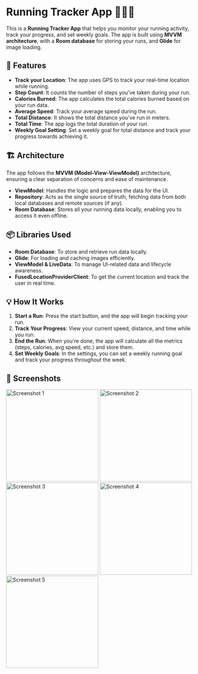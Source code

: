 # Running Tracker App 🏃‍♂️📱

This is a **Running Tracker App** that helps you monitor your running activity, track your progress, and set weekly goals. The app is built using **MVVM architecture**, with a **Room database** for storing your runs, and **Glide** for image loading.

## 🚀 Features

- **Track your Location**: The app uses GPS to track your real-time location while running.
- **Step Count**: It counts the number of steps you've taken during your run.
- **Calories Burned**: The app calculates the total calories burned based on your run data.
- **Average Speed**: Track your average speed during the run.
- **Total Distance**: It shows the total distance you’ve run in meters.
- **Total Time**: The app logs the total duration of your run.
- **Weekly Goal Setting**: Set a weekly goal for total distance and track your progress towards achieving it.

## 🏗️ Architecture

The app follows the **MVVM (Model-View-ViewModel)** architecture, ensuring a clear separation of concerns and ease of maintenance.

- **ViewModel**: Handles the logic and prepares the data for the UI.
- **Repository**: Acts as the single source of truth, fetching data from both local databases and remote sources (if any).
- **Room Database**: Stores all your running data locally, enabling you to access it even offline.

## 📦 Libraries Used

- **Room Database**: To store and retrieve run data locally.
- **Glide**: For loading and caching images efficiently.
- **ViewModel & LiveData**: To manage UI-related data and lifecycle awareness.
- **FusedLocationProviderClient**: To get the current location and track the user in real time.

## 💡 How It Works

1. **Start a Run**: Press the start button, and the app will begin tracking your run.
2. **Track Your Progress**: View your current speed, distance, and time while you run.
3. **End the Run**: When you're done, the app will calculate all the metrics (steps, calories, avg speed, etc.) and store them.
4. **Set Weekly Goals**: In the settings, you can set a weekly running goal and track your progress throughout the week.

## 📸 Screenshots


<img src="https://github.com/user-attachments/assets/734fed1e-5db4-47ee-929f-edacbb6a83f3" alt="Screenshot 1" width="250"/>

<img src="https://github.com/user-attachments/assets/1cbb5dc8-4bee-4f28-9588-cce539d19319" alt="Screenshot 2" width="250"/>

<img src="https://github.com/user-attachments/assets/466595cc-061b-4c6b-b8a9-4a7037ec9246" alt="Screenshot 3" width="250"/>

<img src="https://github.com/user-attachments/assets/b67d484f-37f5-4527-9b2d-321872c9a609" alt="Screenshot 4" width="250"/>

<img src="https://github.com/user-attachments/assets/0fe53825-a3b4-4abd-8382-85a7d54fd127" alt="Screenshot 5" width="250"/>



<!-- ## 🔧 Setup

1. Clone the repository:
   ```bash
   git clone https://github.com/MianMuzammil67/RunNinja-app.git -->
